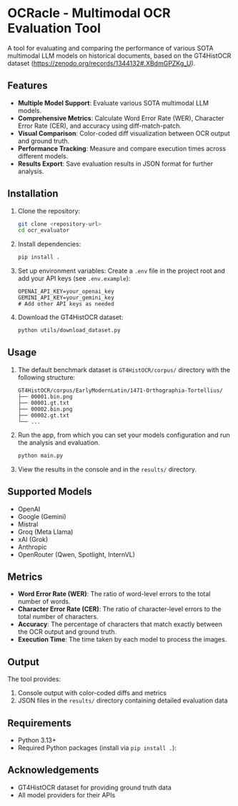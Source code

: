 # OCRacle - Multimodal OCR Evaluation Tool

A tool for evaluating and comparing the performance of various SOTA multimodal LLM models on historical documents, based on the GT4HistOCR dataset (https://zenodo.org/records/1344132#.XBdmGPZKg_U).

## Features

- **Multiple Model Support**: Evaluate various SOTA multimodal LLM models.
- **Comprehensive Metrics**: Calculate Word Error Rate (WER), Character Error Rate (CER), and accuracy using diff-match-patch.
- **Visual Comparison**: Color-coded diff visualization between OCR output and ground truth.
- **Performance Tracking**: Measure and compare execution times across different models.
- **Results Export**: Save evaluation results in JSON format for further analysis.

## Installation

1. Clone the repository:

   ```bash
   git clone <repository-url>
   cd ocr_evaluator
   ```

2. Install dependencies:

   ```bash
   pip install .
   ```

3. Set up environment variables:
   Create a `.env` file in the project root and add your API keys (see `.env.example`):

   ```
   OPENAI_API_KEY=your_openai_key
   GEMINI_API_KEY=your_gemini_key
   # Add other API keys as needed
   ```

4. Download the GT4HistOCR dataset:

   ```bash
   python utils/download_dataset.py
   ```

## Usage

1. The default benchmark dataset is `GT4HistOCR/corpus/` directory with the following structure:

   ```
   GT4HistOCR/corpus/EarlyModernLatin/1471-Orthographia-Tortellius/
   ├── 00001.bin.png
   ├── 00001.gt.txt
   ├── 00002.bin.png
   ├── 00002.gt.txt
   └── ...
   ```

2. Run the app, from which you can set your models configuration and run the analysis and evaluation.

   ```bash
   python main.py
   ```

3. View the results in the console and in the `results/` directory.

## Supported Models

- OpenAI
- Google (Gemini)
- Mistral
- Groq (Meta Llama)
- xAI (Grok)
- Anthropic
- OpenRouter (Qwen, Spotlight, InternVL)

## Metrics

- **Word Error Rate (WER)**: The ratio of word-level errors to the total number of words.
- **Character Error Rate (CER)**: The ratio of character-level errors to the total number of characters.
- **Accuracy**: The percentage of characters that match exactly between the OCR output and ground truth.
- **Execution Time**: The time taken by each model to process the images.

## Output

The tool provides:

1. Console output with color-coded diffs and metrics
2. JSON files in the `results/` directory containing detailed evaluation data

## Requirements

- Python 3.13+
- Required Python packages (install via `pip install .`):

## Acknowledgements

- GT4HistOCR dataset for providing ground truth data
- All model providers for their APIs
